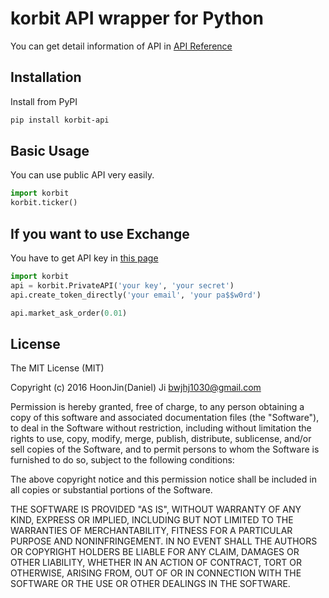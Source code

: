 # korbit API wrapper for Python

You can get detail information of API in [API Reference](https://apidocs.korbit.co.kr/)


## Installation
Install from PyPI
```sh
pip install korbit-api
```

## Basic Usage
You can use public API very easily.
```python
import korbit
korbit.ticker()
```

## If you want to use Exchange
You have to get API key in [this page](https://www.korbit.co.kr/settings/api)
```python
import korbit
api = korbit.PrivateAPI('your key', 'your secret')
api.create_token_directly('your email', 'your pa$$w0rd')

api.market_ask_order(0.01)
```


## License
The MIT License (MIT)

Copyright (c) 2016 HoonJin(Daniel) Ji bwjhj1030@gmail.com

Permission is hereby granted, free of charge, to any person obtaining a copy
of this software and associated documentation files (the "Software"), to deal
in the Software without restriction, including without limitation the rights
to use, copy, modify, merge, publish, distribute, sublicense, and/or sell
copies of the Software, and to permit persons to whom the Software is
furnished to do so, subject to the following conditions:

The above copyright notice and this permission notice shall be included in all
copies or substantial portions of the Software.

THE SOFTWARE IS PROVIDED "AS IS", WITHOUT WARRANTY OF ANY KIND, EXPRESS OR
IMPLIED, INCLUDING BUT NOT LIMITED TO THE WARRANTIES OF MERCHANTABILITY,
FITNESS FOR A PARTICULAR PURPOSE AND NONINFRINGEMENT. IN NO EVENT SHALL THE
AUTHORS OR COPYRIGHT HOLDERS BE LIABLE FOR ANY CLAIM, DAMAGES OR OTHER
LIABILITY, WHETHER IN AN ACTION OF CONTRACT, TORT OR OTHERWISE, ARISING FROM,
OUT OF OR IN CONNECTION WITH THE SOFTWARE OR THE USE OR OTHER DEALINGS IN THE
SOFTWARE.
